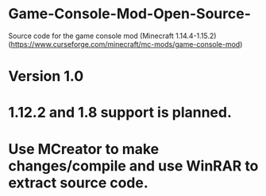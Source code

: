 # Game-Console-Mod-Open-Source-
Source code for the game console mod (Minecraft 1.14.4-1.15.2) (https://www.curseforge.com/minecraft/mc-mods/game-console-mod)
# Version 1.0
# 1.12.2 and 1.8 support is planned.
# Use MCreator to make changes/compile and use WinRAR to extract source code.
